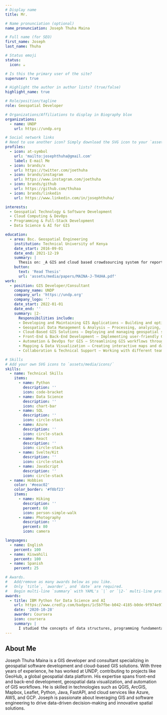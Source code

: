 ```yaml
---
# Display name
title: Mr.

# Name pronunciation (optional)
name_pronunciation: Joseph Thuha Maina

# Full name (for SEO)
first_name: Joseph
last_name: Thuha

# Status emoji
status:
  icon: ☕️

# Is this the primary user of the site?
superuser: true

# Highlight the author in author lists? (true/false)
highlight_name: true

# Role/position/tagline
role: Geospatial Developer

# Organizations/Affiliations to display in Biography blox
organizations:
  - name: UNDP
    url: https://undp.org

# Social network links
# Need to use another icon? Simply download the SVG icon to your `assets/media/icons/` folder.
profiles:
  - icon: at-symbol
    url: 'mailto:josephthuha@gmail.com'
    label: E-mail Me
  - icon: brands/x
    url: https://twitter.com/joethuha
  - icon: brands/instagram
    url: https://www.instagram.com/joethuha
  - icon: brands/github
    url: https://github.com/thuhaa
  - icon: brands/linkedin
    url: https://www.linkedin.com/in/josephthuha/

interests:
  - Geospatial Technology & Software Development
  - Cloud Computing & DevOps
  - Programming & Full-Stack Development
  - Data Science & AI for GIS

education:
  - area: Bsc. Geospatial Engineering
    institution: Technical University of Kenya
    date_start: 2016-09-01
    date_end: 2021-12-19
    summary: |
      Thesis on: _A GIS and cloud based crowdsourcing system for reporting and managing emergent waste disposal sites_. Supervised by [Mr David Kanyari](https://staff.tukenya.ac.ke/?r=portal/profile/public&id=1855).
    button:
      text: 'Read Thesis'
      url: 'assets/media/papers/MAINA-J-THUHA.pdf'
work:
  - position: GIS Developer/Consultant
    company_name: UNDP
    company_url: 'https://undp.org'
    company_logo: ''
    date_start: 2022-01-01
    date_end: ''
    summary: |2-
      Responsibilities include:
      - Developing and Maintaining GIS Applications – Building and optimizing geospatial web applications, including contributions to GeoHub (geohub.data.undp.org).
      - Geospatial Data Management & Analysis – Processing, analyzing, and visualizing spatial datasets using GIS tools like QGIS, ArcGIS, and PostgreSQL/PostGIS.
      - Cloud-Based GIS Solutions – Deploying and managing geospatial systems on cloud platforms such as Azure, AWS, and GCP for scalable and efficient geospatial services.
      - Front-End & Back-End Development – Implementing user-friendly GIS web interfaces with React, SvelteKit, JavaScript, TypeScript, and developing APIs using Python (FastAPI, Django, Flask).
      - Automation & DevOps for GIS – Streamlining GIS workflows through CI/CD pipelines (GitHub Actions, Azure DevOps), Docker/Kubernetes, and automation tools.
      - Mapping & Data Visualization – Creating interactive maps and dashboards using Mapbox, Leaflet, OpenLayers, and integrating them into web applications.
      - Collaboration & Technical Support – Working with different teams, stakeholders, and partners to develop geospatial solutions, provide technical GIS support, and ensure seamless system integration.

# Skills
# Add your own SVG icons to `assets/media/icons/`
skills:
  - name: Technical Skills
    items:
      - name: Python
        description: ''
        icon: code-bracket
      - name: Data Science
        description: ''
        icon: chart-bar
      - name: SQL
        description: ''
        icon: circle-stack
      - name: Azure
        description: ''
        icon: circle-stack
      - name: React
        description: ''
        icon: circle-stack
      - name: Svelte/Kit
        description: ''
        icon: circle-stack
      - name: JavaScript
        description: ''
        icon: circle-stack
  - name: Hobbies
    color: '#eeac02'
    color_border: '#f0bf23'
    items:
      - name: Hiking
        description: ''
        percent: 60
        icon: person-simple-walk
      - name: Photography
        description: ''
        percent: 80
        icon: camera

languages:
  - name: English
    percent: 100
  - name: Kiswahili
    percent: 100
  - name: Spanish
    percent: 25

# Awards.
#   Add/remove as many awards below as you like.
#   Only `title`, `awarder`, and `date` are required.
#   Begin multi-line `summary` with YAML's `|` or `|2-` multi-line prefix and indent 2 spaces below.
awards:
  - title: IBM Python for Data Science and AI
    url: https://www.credly.com/badges/1c5b7fbe-b042-4185-b0de-9f974e973179?source=linked_in_profile
    date: '2020-10-28'
    awarder: Coursera
    icon: coursera
    summary: |
      I studied the concepts of data structures, programming fundamentals and experience with core libraries for data science. By the end, I was familiar with the significant technological trends driving the rise of data science.
---
```


## About Me

Joseph Thuha Maina is a GIS developer and consultant specializing in geospatial software development and cloud-based GIS solutions. With three years of experience, he has worked at UNDP, contributing to projects like GeoHub, a global geospatial data platform. His expertise spans front-end and back-end development, geospatial data visualization, and automation of GIS workflows. He is skilled in technologies such as QGIS, ArcGIS, Mapbox, Leaflet, Python, Java, FastAPI, and cloud services like Azure, AWS, and GCP. Joseph is passionate about leveraging GIS and software engineering to drive data-driven decision-making and innovative spatial solutions.